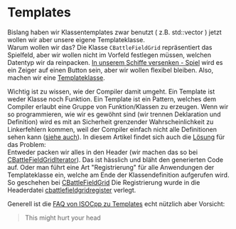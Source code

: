 # Templates

Bislang haben wir Klassentemplates zwar benutzt ( z.B. std::vector<int> ) jetzt wollen wir aber unsere eigene Templateklasse.  
Warum wollen wir das? Die Klasse `CBattleFieldGrid` repräsentiert das Spielfeld, aber wir wollen nicht im Vorfeld festlegen müssen, welchen Datentyp wir da reinpacken. [In unserem Schiffe versenken - Spiel](/battleship.md) wird es ein Zeiger auf einen Button sein, aber wir wollen flexibel bleiben.
Also, machen wir eine [Templateklasse](https://de.wikibooks.org/wiki/C%2B%2B-Programmierung/_Templates/_Klassentemplates).

Wichtig ist zu wissen, wie der Compiler damit umgeht. Ein Template ist weder Klasse noch Funktion. Ein Template ist ein Pattern, welches dem Compiler erlaubt eine Gruppe von Funktion/Klassen zu erzeugen. Wenn wir so programmieren, wie wir es gewöhnt sind (wir trennen Deklaration und Definition) wird es mit an Sicherheit grenzender Wahrscheinlichkeit zu Linkerfehlern kommen, weil der Compiler einfach nicht alle Definitionen sehen kann ([siehe auch](https://de.wikibooks.org/wiki/C%2B%2B-Programmierung/_Templates/_Klassentemplates)). In diesem Artikel findet sich auch die [Lösung](https://isocpp.org/wiki/faq/templates#separate-template-fn-defn-from-decl) für das Problem:  
Entweder packen wir alles in den Header (wir machen das so bei [CBattleFieldGridIterator](/../main/Battleship/Battleship/cbattlefieldgriditerator.h)). Das ist hässlich und bläht den generierten Code auf. Oder man führt eine Art "Registrierung" für alle Anwendungen der Templateklasse ein, welche am Ende der Klassendefinition aufgerufen wird. So geschehen bei [CBattleFieldGrid](/../main/Battleship/Battleship/cbattlefieldgrid.h) Die Registrierung wurde in die Headerdatei [cbattlefieldgridregister](/../main/Battleship/Battleship/cbattlefieldgridregister.h) verlegt.

Generell ist die [FAQ von ISOCpp zu Templates](https://isocpp.org/wiki/faq/templates) echt nützlich aber Vorsicht: 
> This might hurt your head
